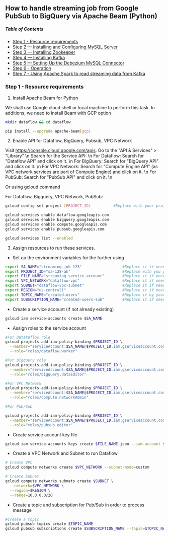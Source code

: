 ## How to handle streaming job from Google PubSub to BigQuery via Apache Beam (Python)
##### Table of Contents  
* [Step 1 - Resource requirements](#step-1-resource-requirements)
* [Step 2 — Installing and Configuring MySQL Server](#step-2-installing-and-configuring-MySQL-Server)
* [Step 3 — Installing Zookeeper](#step-3-Installing-Zookeeper)
* [Step 4 — Installing Kafka](#step-4-installing-Kafka)
* [Step 5 — Setting Up the Debezium MySQL Connector](#Step-5—Setting-Up-the-Debezium-MySQL-Connector)
* [Step 6 - Operation](#step-6-operation)
* [Step 7 - Using Apache Spark to read streaming data from Kafka](#Step-7-Using-Apache-Spark-to-read-streaming-data-from-Kafka)
### Step 1 - Resource requirements

1. Install Apache Beam for Python 

We shall use Google cloud shell or local machine to perform this task. In additions, we need to install Beam with GCP option

```bash
mkdir dataflow && cd dataflow

pip install --upgrade apache-beam[gcp]
```
2. Enable API for Dataflow, BigQuery, Pubsub, VPC Network

Visit https://console.cloud.google.com/apis.
Go to the "API & Services" > "Library" \n
Search for the Service API: \n
    For Dataflow: Search for "Dataflow API" and click on it. \n
    For BigQuery: Search for "BigQuery API" and click on it. \n
    For VPC Network: Search for "Compute Engine API" (as VPC network services are part of Compute Engine) and click on it. \n
    For PubSub: Search for "PubSub API" and click on it. \n

Or using gcloud command

For Dataflow, Bigquery, VPC Network, PubSub:

```bash
gcloud config set project [PROJECT_ID]          #Replace with your project_id

gcloud services enable dataflow.googleapis.com
gcloud services enable bigquery.googleapis.com
gcloud services enable compute.googleapis.com
gcloud services enable pubsub.googleapis.com

gcloud services list --enabled
```
3. Assign resources to run these services.

* Set up the environment variables for the further using

```bash
export SA_NAME="streaming-job-123"                  #Replace it if needed
export PROJECT_ID="sa-128-ak"                       #Replace with you project_id
export FILE_NAME="streaming_service_account"        #Replace it if needed
export VPC_NETWORK="dataflow-vpc"                   #Replace it if needed
export SUBNET="dataflow-vpc-subnet"                 #Replace it if needed
export REGION="us-central1"                         #Replace it if needed
export TOPIC_NAME="created-users"                   #Replace it by your value
export SUBSCRIPTION_NAME="created-users-sub"        #Replace it if needed
```    
* Create a service account (if not already existing)

```bash
gcloud iam service-accounts create $SA_NAME
```
* Assign roles to the service account 

```bash
#For Datataflow role
gcloud projects add-iam-policy-binding $PROJECT_ID \
  --member="serviceAccount:$SA_NAME@$PROJECT_ID.iam.gserviceaccount.com" \
  --role="roles/dataflow.worker"

#For Bigquery role
gcloud projects add-iam-policy-binding $PROJECT_ID \
  --member="serviceAccount:$SA_NAME@$PROJECT_ID.iam.gserviceaccount.com" \
  --role="roles/bigquery.dataEditor"

#For VPC Network 
gcloud projects add-iam-policy-binding $PROJECT_ID \
  --member="serviceAccount:$SA_NAME@$PROJECT_ID.iam.gserviceaccount.com" \
  --role="roles/compute.networkAdmin"

#For Pub/Sub

gcloud projects add-iam-policy-binding $PROJECT_ID \
  --member="serviceAccount:$SA_NAME@$PROJECT_ID.iam.gserviceaccount.com" \
  --role="roles/pubsub.editor"

```

* Create service account key file

```bash
gcloud iam service-accounts keys create $FILE_NAME.json --iam-account $SA_NAME@$PROJECT_ID.iam.gserviceaccount.com
```

* Create a VPC Network and Subnet to run Dataflow

```bash
# Create VPC
gcloud compute networks create $VPC_NETWORK --subnet-mode=custom

# Create Subnet
gcloud compute networks subnets create $SUBNET \
  --network=$VPC_NETWORK \
  --region=$REGION \
  --range=10.0.0.0/20
```

* Create a topic and subscription for Pub/Sub in order to process message

```bash
#Create a topic
gcloud pubsub topics create $TOPIC_NAME
gcloud pubsub subscriptions create $SUBSCRIPTION_NAME --topic=$TOPIC_NAME

```